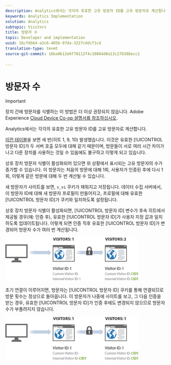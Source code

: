 ```yaml
---
description: Analytics에서는 각각의 유효한 고유 방문자 ID를 고유 방문자로 계산합니다.
keywords: Analytics Implementation
solution: Analytics
subtopic: Visitors
title: 방문자 수
topic: Developer and implementation
uuid: 16cfdb64-a3c6-4056-97da-3227cddcf1cd
translation-type: tm+mt
source-git-commit: 16ba0b12e0f70112f4c10804d0a13c278388ecc2

---
```



# 방문자 수

>[!IMPORTANT]
>
>장치 간에 방문자를 식별하는 이 방법은 더 이상 권장되지 않습니다. Adobe Experience [Cloud Device Co-op 설명서를 참조하십시오](https://marketing.adobe.com/resources/help/en_US/mcdc/).

Analytics에서는 각각의 유효한 고유 방문자 ID를 고유 방문자로 계산합니다.

[이전 테이블](/help/implement/js-implementation/xdevice-visid/visit-example.md)을 보면 세 번(히트 1, 9, 10) 발생했습니다. 이것은 유효한 [!UICONTROL 방문자 ID]가 두 서버 호출 모두에 대해 같기 때문이며, 방문들이 서로 여러 시간 차이가 나고 다른 장치를 사용하는 것일 수 있음에도 불구하고 이렇게 되고 있습니다.

상호 장치 방문자 식별이 활성화되어 있으면 위 상황에서 표시되는 고유 방문자의 수가 증가할 수 있습니다. 이 방문자는 처음의 방문에 대해 1회, 사용자가 인증된 후에 다시 1회, 이렇게 같은 방문에 대해 두 번 계산될 수 있습니다.

새 방문자가 사이트를 보면, `s_vi` 쿠키가 채워지고 저장됩니다. 데이터 수집 서버에서, 이 방문자 ID에 대해 새 방문자 프로필이 만들어지고, 프로필에 대해 유효한 [!UICONTROL 방문자 ID]가 쿠키와 일치하도록 설정됩니다.

상호 장치 방문자 식별이 활성화되면, [!UICONTROL 방문자 ID] 변수가 후속 히트에서 제공될 경우(예: 인증 후), 유효한 [!UICONTROL 방문자 ID]가 사용자 지정 값과 일치하도록 업데이트됩니다. 이렇게 되면 인증 직후 유효한 [!UICONTROL 방문자 ID]가 변경되어 방문자 수가 여러 번 계산됩니다.

![](assets/visitors.png)

초기 연결이 이루어지면, 방문자는 [!UICONTROL 방문자 ID] 쿠키를 통해 연결되므로 방문 횟수는 정상으로 돌아옵니다. 이 방문자가 나중에 사이트를 보고, 그 다음 인증을 받는 경우, 유효한 [!UICONTROL 방문자 ID]가 인증 후에도 변경되지 않으므로 방문자 수가 부풀려지지 않습니다.

![](assets/visitors_2.png)

